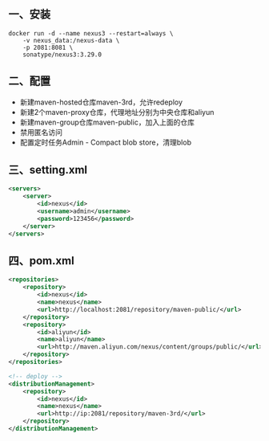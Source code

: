 ## 一、安装

```shell
docker run -d --name nexus3 --restart=always \
    -v nexus_data:/nexus-data \
    -p 2081:8081 \
    sonatype/nexus3:3.29.0
```



## 二、配置

* 新建maven-hosted仓库maven-3rd，允许redeploy
* 新建2个maven-proxy仓库，代理地址分别为中央仓库和aliyun
* 新建maven-group仓库maven-public，加入上面的仓库
* 禁用匿名访问
* 配置定时任务Admin - Compact blob store，清理blob



## 三、setting.xml

```xml
<servers>
    <server>
        <id>nexus</id>  
        <username>admin</username>  
        <password>123456</password>  
    </server>
</servers>
```



## 四、pom.xml

```xml
<repositories>
    <repository>
        <id>nexus</id>
        <name>nexus</name>
        <url>http://localhost:2081/repository/maven-public/</url>
    </repository>
    <repository>
        <id>aliyun</id>
        <name>aliyun</name>
        <url>http://maven.aliyun.com/nexus/content/groups/public/</url>
    </repository>
</repositories>

<!-- deploy -->
<distributionManagement>
    <repository>
        <id>nexus</id>
        <name>nexus</name>
        <url>http://ip:2081/repository/maven-3rd/</url>
    </repository>
</distributionManagement>
```